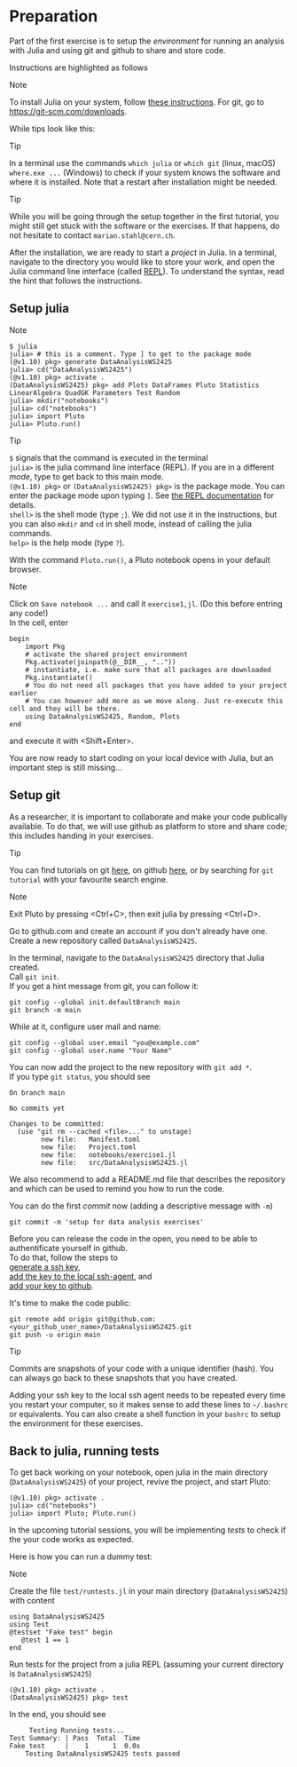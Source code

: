 # Preparation

Part of the first exercise is to setup the *environment* for running an analysis with Julia and using git and github to share and store code.

Instructions are highlighted as follows

> [!NOTE] 
> To install Julia on your system, follow [these instructions](https://julialang.org/downloads/).
> For git, go to https://git-scm.com/downloads.

While tips look like this:

> [!TIP]
> In a terminal use the commands `which julia` or `which git` (linux, macOS) `where.exe ...` (Windows) to check if your system knows the software and where it is installed. Note that a restart after installation might be needed.

> [!TIP]
> While you will be going through the setup together in the first tutorial, you might still get stuck with the software or the exercises. If that happens, do not hesitate to contact `marian.stahl@cern.ch`.

After the installation, we are ready to start a *project* in Julia. In a terminal, navigate to the directory you would like to store your work, and open the Julia command line interface (called [REPL](https://docs.julialang.org/en/v1/manual/getting-started/)). To understand the syntax, read the hint that follows the instructions.

## Setup julia

> [!NOTE] 
> ```
> $ julia
> julia> # this is a comment. Type ] to get to the package mode
> (@v1.10) pkg> generate DataAnalysisWS2425
> julia> cd("DataAnalysisWS2425")
> (@v1.10) pkg> activate .
> (DataAnalysisWS2425) pkg> add Plots DataFrames Pluto Statistics LinearAlgebra QuadGK Parameters Test Random
> julia> mkdir("notebooks")
> julia> cd("notebooks")
> julia> import Pluto
> julia> Pluto.run()
> ```

> [!TIP]
> `$` signals that the command is executed in the terminal <br>
> `julia>` is the julia command line interface (REPL). If you are in a different *mode*, type <backspace> to get back to this main mode. <br>
> `(@v1.10) pkg>` or `(DataAnalysisWS2425) pkg>` is the package mode. You can enter the package mode upon typing `]`. See [the REPL documentation](https://docs.julialang.org/en/v1/stdlib/REPL/) for details. <br>
> `shell>` is the shell mode (type `;`). We did not use it in the instructions, but you can also `mkdir` and `cd` in shell mode, instead of calling the julia commands. <br>
> `help>` is the help mode (type `?`).

With the command `Pluto.run()`, a Pluto notebook opens in your default browser. 

> [!NOTE] 
> Click on `Save notebook ...` and call it `exercise1,jl`. (Do this before entring any code!) <br>
> In the cell, enter
> ```
> begin
>     import Pkg
>     # activate the shared project environment
>     Pkg.activate(joinpath(@__DIR__, ".."))
>     # instantiate, i.e. make sure that all packages are downloaded
>     Pkg.instantiate()
>     # You do not need all packages that you have added to your project earlier
> 	  # You can however add more as we move along. Just re-execute this cell and they will be there.
>     using DataAnalysisWS2425, Random, Plots
> end
> ```
> and execute it with <Shift+Enter>.

You are now ready to start coding on your local device with Julia, but an important step is still missing...

## Setup git

As a researcher, it is important to collaborate and make your code publically available. To do that, we will use github as platform to store and share code; this includes handing in your exercises. 
    
> [!TIP]
> You can find tutorials on git [here](https://git-scm.com/docs/gittutorial), on github [here](https://docs.github.com/en), or by searching for `git tutorial` with your favourite search engine.


> [!NOTE] 
> Exit Pluto by pressing <Ctrl+C>, then exit julia by pressing <Ctrl+D>.
>     
> Go to github.com and create an account if you don't already have one. <br>
> Create a new repository called `DataAnalysisWS2425`.
>     
> In the terminal, navigate to the `DataAnalysisWS2425` directory that Julia created.<br>
> Call `git init`.<br>
> If you get a hint message from git, you can follow it:
> ```
> git config --global init.defaultBranch main
> git branch -m main
> ```
> While at it, configure user mail and name:
> ```
> git config --global user.email "you@example.com"
> git config --global user.name "Your Name"
> ```
> You can now add the project to the new repository with `git add *`.<br>
> If you type `git status`, you should see
> ```
> On branch main
> 
> No commits yet
> 
> Changes to be committed:
>   (use "git rm --cached <file>..." to unstage)
>         new file:   Manifest.toml
>         new file:   Project.toml
>         new file:   notebooks/exercise1.jl
>         new file:   src/DataAnalysisWS2425.jl
> ```
> We also recommend to add a README.md file that describes the repository and which can be used to remind you how to run the code.
> 
> You can do the first *commit* now (adding a descriptive message with `-m`)
> ```
> git commit -m 'setup for data analysis exercises'
> ```
>  
> Before you can release the code in the open, you need to be able to authentificate yourself in github. <br>
> To do that, follow the steps to <br>
> [generate a ssh key](https://docs.github.com/en/authentication/connecting-to-github-with-ssh/generating-a-new-ssh-key-and-adding-it-to-the-ssh-agent#generating-a-new-ssh-key), <br>
> [add the key to the local ssh-agent](https://docs.github.com/en/authentication/connecting-to-github-with-ssh/generating-a-new-ssh-key-and-adding-it-to-the-ssh-agent#adding-your-ssh-key-to-the-ssh-agent), and <br>
> [add your key to github](https://docs.github.com/en/authentication/connecting-to-github-with-ssh/adding-a-new-ssh-key-to-your-github-account#adding-a-new-ssh-key-to-your-account).
> 
> It's time to make the code public:
> ```
> git remote add origin git@github.com:<your_github_user_name>/DataAnalysisWS2425.git
> git push -u origin main
> ```

> [!TIP]
> Commits are snapshots of your code with a unique identifier (hash). You can always go back to these snapshots that you have created.
>     
> Adding your ssh key to the local ssh agent needs to be repeated every time you restart your computer, so it makes sense to add these lines to `~/.bashrc` or equivalents. You can also create a shell function in your `bashrc` to setup the environment for these exercises.

## Back to julia, running tests

To get back working on your notebook, open julia in the main directory (`DataAnalysisWS2425`) of your project, revive the project, and start Pluto:
```
(@v1.10) pkg> activate .
julia> cd("notebooks")
julia> import Pluto; Pluto.run()
```

In the upcoming tutorial sessions, you will be implementing *tests* to check if the your code works as expected.

Here is how you can run a dummy test:
> [!NOTE]
> Create the file `test/runtests.jl` in your main directory (`DataAnalysisWS2425`) with content
> ```
> using DataAnalysisWS2425
> using Test
> @testset "Fake test" begin
>    @test 1 == 1
> end
> ```
> Run tests for the project from a julia REPL (assuming your current directory is `DataAnalysisWS2425`)
> ```
> (@v1.10) pkg> activate .
> (DataAnalysisWS2425) pkg> test
> ```
> In the end, you should see
> ```
>      Testing Running tests...
> Test Summary: | Pass  Total  Time
> Fake test     |    1      1  0.0s
>     Testing DataAnalysisWS2425 tests passed
> ```
